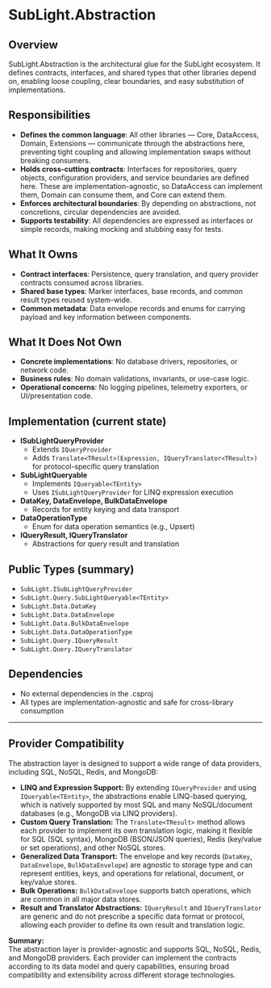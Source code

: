 <!--
Copyright © 2025 Kenneth Carter

This documentation is part of the Distributed Object Coordinator (DOC Library) and is licensed under the project's dual-license model:
- Free for educational, research, personal, or nonprofit use
- Commercial use requires a paid license

See LICENSE.dual.md for full terms.
-->
# SubLight.Abstraction

## Overview
SubLight.Abstraction is the architectural glue for the SubLight ecosystem. It defines contracts, interfaces, and shared types that other libraries depend on, enabling loose coupling, clear boundaries, and easy substitution of implementations.

## Responsibilities
- **Defines the common language**: All other libraries — Core, DataAccess, Domain, Extensions — communicate through the abstractions here, preventing tight coupling and allowing implementation swaps without breaking consumers.
- **Holds cross‑cutting contracts**: Interfaces for repositories, query objects, configuration providers, and service boundaries are defined here. These are implementation-agnostic, so DataAccess can implement them, Domain can consume them, and Core can extend them.
- **Enforces architectural boundaries**: By depending on abstractions, not concretions, circular dependencies are avoided.
- **Supports testability**: All dependencies are expressed as interfaces or simple records, making mocking and stubbing easy for tests.

## What It Owns
- **Contract interfaces**: Persistence, query translation, and query provider contracts consumed across libraries.
- **Shared base types**: Marker interfaces, base records, and common result types reused system-wide.
- **Common metadata**: Data envelope records and enums for carrying payload and key information between components.

## What It Does Not Own
- **Concrete implementations**: No database drivers, repositories, or network code.
- **Business rules**: No domain validations, invariants, or use-case logic.
- **Operational concerns**: No logging pipelines, telemetry exporters, or UI/presentation code.

## Implementation (current state)
- **ISubLightQueryProvider**
  - Extends `IQueryProvider`
  - Adds `Translate<TResult>(Expression, IQueryTranslator<TResult>)` for protocol-specific query translation
- **SubLightQueryable<TEntity>**
  - Implements `IQueryable<TEntity>`
  - Uses `ISubLightQueryProvider` for LINQ expression execution
- **DataKey, DataEnvelope, BulkDataEnvelope**
  - Records for entity keying and data transport
- **DataOperationType**
  - Enum for data operation semantics (e.g., Upsert)
- **IQueryResult, IQueryTranslator**
  - Abstractions for query result and translation

## Public Types (summary)
- `SubLight.ISubLightQueryProvider`
- `SubLight.Query.SubLightQueryable<TEntity>`
- `SubLight.Data.DataKey`
- `SubLight.Data.DataEnvelope`
- `SubLight.Data.BulkDataEnvelope`
- `SubLight.Data.DataOperationType`
- `SubLight.Query.IQueryResult`
- `SubLight.Query.IQueryTranslator`

## Dependencies
- No external dependencies in the .csproj
- All types are implementation-agnostic and safe for cross-library consumption

---

## Provider Compatibility

The abstraction layer is designed to support a wide range of data providers, including SQL, NoSQL, Redis, and MongoDB:

- **LINQ and Expression Support:** By extending `IQueryProvider` and using `IQueryable<TEntity>`, the abstractions enable LINQ-based querying, which is natively supported by most SQL and many NoSQL/document databases (e.g., MongoDB via LINQ providers).
- **Custom Query Translation:** The `Translate<TResult>` method allows each provider to implement its own translation logic, making it flexible for SQL (SQL syntax), MongoDB (BSON/JSON queries), Redis (key/value or set operations), and other NoSQL stores.
- **Generalized Data Transport:** The envelope and key records (`DataKey`, `DataEnvelope`, `BulkDataEnvelope`) are agnostic to storage type and can represent entities, keys, and operations for relational, document, or key/value stores.
- **Bulk Operations:** `BulkDataEnvelope` supports batch operations, which are common in all major data stores.
- **Result and Translator Abstractions:** `IQueryResult` and `IQueryTranslator` are generic and do not prescribe a specific data format or protocol, allowing each provider to define its own result and translation logic.

**Summary:**  
The abstraction layer is provider-agnostic and supports SQL, NoSQL, Redis, and MongoDB providers. Each provider can implement the contracts according to its data model and query capabilities, ensuring broad compatibility and extensibility across different storage technologies.

